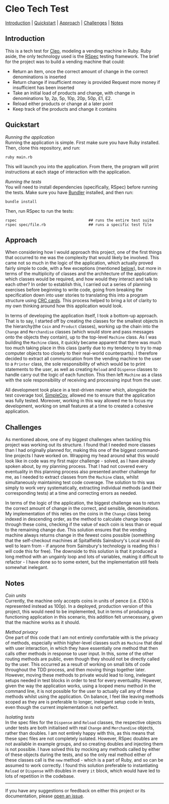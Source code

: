 # Cleo Tech Test

[Introduction](#introduction) | [Quickstart](#quickstart) | [Approach](#approach) | [Challenges](#challenges) | [Notes](#notes)

## Introduction

This is a tech test for [Cleo](https://www.meetcleo.com/), modeling a vending machine in Ruby. Ruby aside, the only technology used is the [RSpec](http://rspec.info/) testing framework. The brief for the project was to build a vending machine that could:
 - Return an item, once the correct amount of change in the correct denominations is inserted
 - Return change if insufficient money is provided
 Request more money if insufficient has been inserted
 - Take an initial load of products and change, with change in denominations 1p, 2p, 5p, 10p, 20p, 50p, £1, £2.
 - Reload either products or change at a later point
 - Keep track of the products and change it contains


## Quickstart

*Running the application*    
Running the application is simple. First make sure you have Ruby installed. Then, clone this repository, and run:

```
ruby main.rb
```

This will launch you into the application. From there, the program will print instructions at each stage of interaction with the application.

*Running the tests*   
You will need to install dependencies (specifically, RSpec) before running the tests. Make sure you have [Bundler](http://bundler.io/) installed, and then run:

```
bundle install
```

Then, run RSpec to run the tests:

```
rspec                                ## runs the entire test suite
rspec spec/file.rb                   ## runs a specific test file
```


## Approach

When considering how I would approach this project, one of the first things that occurred to me was the complexity that would likely be involved. This came not so much in the logic of the application, which actually proved fairly simple to code, with a few exceptions (mentioned [below](#challenges)), but more in terms of the multiplicity of classes and the architecture of the application: which classes would be required, and how would they interact and talk to each other? In order to establish this, I carried out a series of planning exercises before beginning to write code, going from breaking the specification down into user stories to translating this into a program structure using [CRC cards](https://en.wikipedia.org/wiki/Class-responsibility-collaboration_card). This process helped to bring a lot of clarity to my own thinking around how this application would look.

In terms of developing the application itself, I took a bottom-up approach. That is to say, I started off by creating the classes for the smallest objects in the hierarchy(the `Coin` and `Product` classes), working up the chain into the `Change` and `Merchandise` classes (which would store and pass messages onto the objects they contain), up to the top-level `Machine` class. As I was building the `Machine` class, it quickly became apparent that there was much too much taking place in this class (partly due to my tendency to try to map computer objects too closely to their real-world counterparts). I therefore decided to extract all communication from the vending machine to the user to a `Printer` class, the sole responsibility of which would be to print statements to the user, as well as creating `Reload` and `Dispense` classes to handle carry out the logic of each function. This then left `Machine` as a class with the sole responsibility of receiving and processing input from the user.

All development took place in a test-driven manner which, alongside the test coverage tool, [SimpleCov](https://github.com/colszowka/simplecov), allowed me to ensure that the application was fully tested. Moreover, working in this way allowed me to focus my development, working on small features at a time to created a cohesive application.


## Challenges

As mentioned above, one of my biggest challenges when tackling this project was working out its structure. I found that I needed more classes than I had originally planned for, making this one of the biggest command-line projects I have worked on. Wrapping my head around what this would look like in code was my first major challenge - solved, as I have already spoken about, by my planning process. That I had not covered every eventuality in this planning process also presented another challenge for me, as I needed to extract classes from the `Machine` class, whilst simultaneously maintaining test code coverage. The solution to this was simply to work very systematically, extracting individual methods (and their corresponding tests) at a time and correcting errors as needed.

In terms of the logic of the application, the biggest challenge was to return the correct amount of change in the correct, and sensible, denominations. My implementation of this relies on the coins in the `Change` class being indexed in descending order, as the method to calculate change loops through these coins, checking if the value of each coin is less than or equal to the remaining change due. This solution ensures that the vending machine always returns change in the fewest coins possible (something that the self-checkout machines at Spitalfields Sainsbury's Local would do well to learn from - if anyone from Sainsbury's technology is reading this I will code this for free). The downside to this solution is that it produced a long method with an ungainly loop and lots of variables, making it difficult to refactor - I have done so to some extent, but the implementation still feels somewhat inelegant.


## Notes

*Coin units*   
Currently, the machine only accepts coins in units of pence (i.e. £100 is represented instead as 100p). In a deployed, production version of this project, this would need to be implemented, but in terms of producing a functioning application in this scenario, this addition felt unnecessary, given that the machine works as it should.

*Method privacy*   
One part of this code that I am not entirely comfortable with is the privacy of methods, especially within higher-level classes such as `Machine` that deal with user interaction, in which they have essentially one method that then calls other methods in response to user input. In this, some of the other routing methods are public, even though they should not be directly called by the user. This occurred as a result of working on small bits of code throughout the TDD process, and then moving things together later. However, moving these methods to private would lead to long, inelegant setups needed in test blocks in order to test for every eventuality. However, given the way the application works, using a looped menu method in the command line, it is not possible for the user to actually call any of these methods whilst using the application. On balance, I feel like leaving methods scoped as they are is preferable to longer, inelegant setup code in tests, even though the current implementation is not perfect.

*Isolating tests*   
In the spec files for the `Dispense` and `Reload` classes, the respective objects under tests are both initialised with real `Change` and `Merchandise` objects, rather than doubles. I am not entirely happy with this, as this means that these spec files are not completely isolated. However, RSpec doubles are not available in example groups, and so creating doubles and injecting them is not possible. I have solved this by mocking any methods called by either of these objects during the tests, and so the only real method either of these classes call is the `new` method - which is a part of Ruby, and so can be assumed to work correctly. I found this solution preferable to instantiating `Reload` or `Dispense` with doubles in every `it` block, which would have led to lots of repetition in the codebase.


-----------
If you have any suggestions or feedback on either this project or its documentation, please [open an issue](https://github.com/peterwdj/cleo-tech-test/issues/new).
